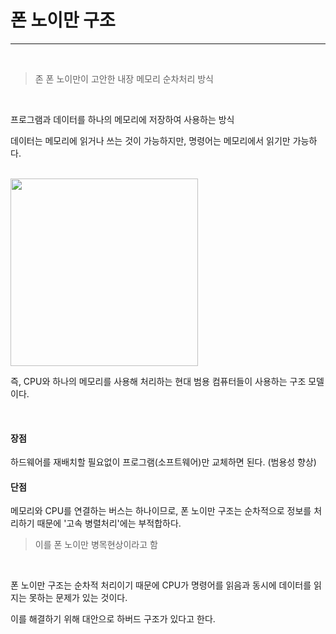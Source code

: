 # 폰 노이만 구조

---

<br>

> 존 폰 노이만이 고안한 내장 메모리 순차처리 방식

<br>

프로그램과 데이터를 하나의 메모리에 저장하여 사용하는 방식

데이터는 메모리에 읽거나 쓰는 것이 가능하지만, 명령어는 메모리에서 읽기만 가능하다.

<br>

<img src="https://upload.wikimedia.org/wikipedia/ko/thumb/a/a1/Von_Neumann_architecture_kor.png/375px-Von_Neumann_architecture_kor.png" width="300">

<br>

즉, CPU와 하나의 메모리를 사용해 처리하는 현대 범용 컴퓨터들이 사용하는 구조 모델이다.

<br>

#### 장점

하드웨어를 재배치할 필요없이 프로그램(소프트웨어)만 교체하면 된다. (범용성 향상)

#### 단점

메모리와 CPU를 연결하는 버스는 하나이므로, 폰 노이만 구조는 순차적으로 정보를 처리하기 때문에 '고속 병렬처리'에는 부적합하다.

> 이를 폰 노이만 병목현상이라고 함

<br>

폰 노이만 구조는 순차적 처리이기 때문에 CPU가 명령어를 읽음과 동시에 데이터를 읽지는 못하는 문제가 있는 것이다.

이를 해결하기 위해 대안으로 하버드 구조가 있다고 한다.